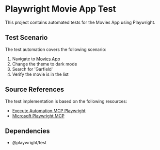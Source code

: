 # Playwright Movie App Test

This project contains automated tests for the Movies App using Playwright.

## Test Scenario

The test automation covers the following scenario:

1. Navigate to [Movies App](https://debs-obrien.github.io/playwright-movies-app)
2. Change the theme to dark mode
3. Search for 'Garfield'
4. Verify the movie is in the list

## Source References

The test implementation is based on the following resources:

- [Execute Automation MCP Playwright](https://github.com/executeautomation/mcp-playwright)
- [Microsoft Playwright MCP](https://github.com/microsoft/playwright-mcp)

## Dependencies

- @playwright/test
